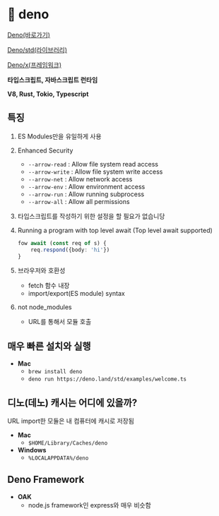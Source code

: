 # 🦕 deno

[Deno(바로가기)](https://deno.land/)

[Deno/std(라이브러리)](https://deno.land/std)

[Deno/x(프레임워크)](https://deno.land/x)

**타입스크립트, 자바스크립트 런타임**

**V8, Rust, Tokio, Typescript**

## 특징

1. ES Modules만을 유일하게 사용
2. Enhanced Security
   - `--arrow-read` : Allow file system read access
   - `--arrow-write` : Allow file system write access
   - `--arrow-net` : Allow network access
   - `--arrow-env` : Allow environment access
   - `--arrow-run` : Allow running subprocess
   - `--arrow-all` : Allow all permissions
3. 타입스크립트를 작성하기 위한 설정을 할 필요가 없습니당
4. Running a program with top level await (Top level await supported)
   ```typescript
   fow await (const req of s) {
       req.respond({body: 'hi'})
   }
   ```
5. 브라우저와 호환성

   - fetch 함수 내장
   - import/export(ES module) syntax

6. not node_modules
   - URL를 통해서 모듈 호출

## 매우 빠른 설치와 실행

- **Mac**
  - `brew install deno`
  - `deno run https://deno.land/std/examples/welcome.ts`

## 디노(데노) 캐시는 어디에 있을까?

URL import한 모듈은 내 컴퓨터에 캐시로 저장됨

- **Mac**
  - `$HOME/Library/Caches/deno`
- **Windows**
  - `%LOCALAPPDATA%/deno`

## Deno Framework

- **OAK**
  - node.js framework인 express와 매우 비슷함

